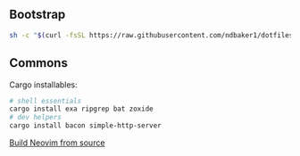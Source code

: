 ## Bootstrap
```sh
sh -c "$(curl -fsSL https://raw.githubusercontent.com/ndbaker1/dotfiles/main/.local/bin/dot)"
```

## Commons

Cargo installables:
```sh
# shell essentials
cargo install exa ripgrep bat zoxide
# dev helpers
cargo install bacon simple-http-server
```

[Build Neovim from source](https://github.com/neovim/neovim/wiki/Installing-Neovim#install-from-source)
